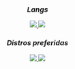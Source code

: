 <h3 align="center"> 
  <i>Langs</i>
</h3>

<div align="center">
  <a href="https://github.com/eberlu">
    <img src="https://img.shields.io/badge/JavaScript-323330?style=for-the-badge&logo=javascript&logoColor=F7DF1E">
  </a>
  <a href="https://github.com/eberlu">
    <img src="https://img.shields.io/badge/PHP-777BB4?style=for-the-badge&logo=php&logoColor=white">
  </a>
</div>

<h3 align="center"> 
  <i>Distros preferidas</i>
</h3>

<div align="center">
  <a href="https://github.com/eberlu">
    <img src="https://img.shields.io/badge/Linux_Mint-87CF3E?style=for-the-badge&logo=linux-mint&logoColor=white">
  </a>
  <a href="https://github.com/eberlu">
    <img src="https://img.shields.io/badge/Fedora-294172?style=for-the-badge&logo=fedora&logoColor=white">
  </a>
</div>
